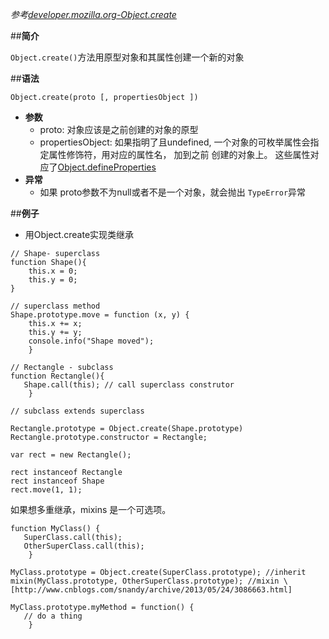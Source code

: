 
*参考[developer.mozilla.org-Object.create](https://developer.mozilla.org/en-US/docs/Web/JavaScript/Reference/Global_Objects/Object/create)*

##**简介**

`Object.create()`方法用原型对象和其属性创建一个新的对象

##**语法**

```
Object.create(proto [, propertiesObject ])
```
 - **参数**
    - proto: 对象应该是之前创建的对象的原型  
    - propertiesObject: 如果指明了且undefined, 一个对象的可枚举属性会指定属性修饰符，用对应的属性名， 加到之前 创建的对象上。 这些属性对应了[Object.defineProperties]()
 - **异常**
   - 如果 proto参数不为null或者不是一个对象，就会抛出 `TypeError`异常


##**例子**

 - 用Object.create实现类继承

```
// Shape- superclass
function Shape(){
    this.x = 0; 
    this.y = 0;
}

// superclass method
Shape.prototype.move = function (x, y) {
    this.x += x; 
    this.y += y;
    console.info("Shape moved");
    } 

// Rectangle - subclass
function Rectangle(){
   Shape.call(this); // call superclass construtor 
    }

// subclass extends superclass

Rectangle.prototype = Object.create(Shape.prototype)
Rectangle.prototype.constructor = Rectangle;

var rect = new Rectangle();

rect instanceof Rectangle
rect instanceof Shape
rect.move(1, 1);
```

如果想多重继承，mixins 是一个可选项。

```
function MyClass() {
   SuperClass.call(this); 
   OtherSuperClass.call(this);
    }

MyClass.prototype = Object.create(SuperClass.prototype); //inherit
mixin(MyClass.prototype, OtherSuperClass.prototype); //mixin \
[http://www.cnblogs.com/snandy/archive/2013/05/24/3086663.html]

MyClass.prototype.myMethod = function() {
   // do a thing 
    }
```


